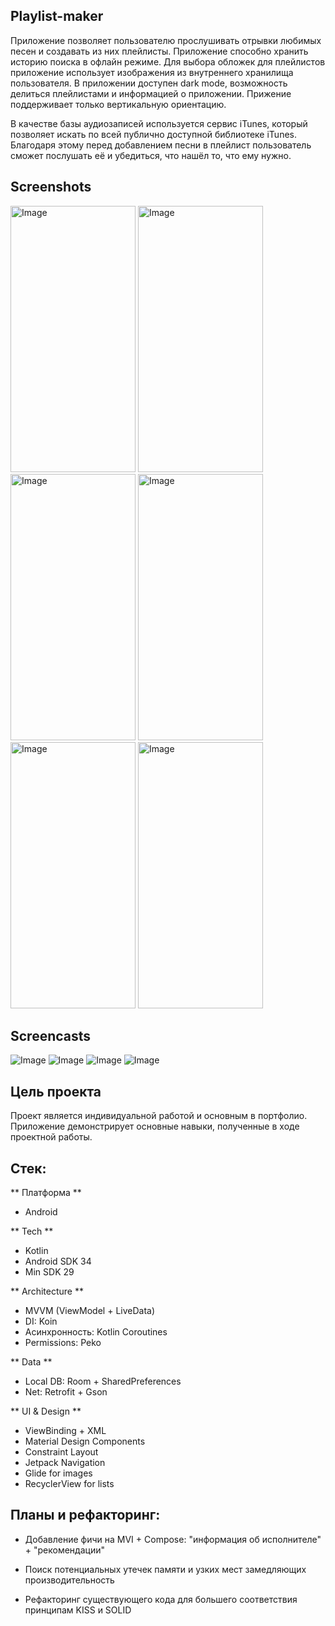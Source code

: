 ## Playlist-maker

Приложение позволяет пользователю прослушивать отрывки любимых песен и создавать из них плейлисты. Приложение способно хранить историю поиска
в офлайн режиме. Для выбора обложек для плейлистов приложение использует изображения из внутреннего хранилища пользователя. В приложении
доступен dark mode, возможность делиться плейлистами и информацией о приложении. Прижение поддерживает только вертикальную ориентацию.

В качестве базы аудиозаписей используется сервис iTunes, который позволяет искать по всей публично доступной библиотеке iTunes.
Благодаря этому перед добавлением песни в плейлист пользователь сможет послушать её и убедиться, что нашёл то, что ему нужно.

## Screenshots ## 
<img width="200" height="426" alt="Image" src="https://github.com/user-attachments/assets/d3a679cb-bd16-4dac-92b2-3f7352c366fb" /> <img width="200" height="426" alt="Image" src="https://github.com/user-attachments/assets/31e4334c-0240-4b35-b7b8-35db9208628e" /> 
<img width="200" height="426" alt="Image" src="https://github.com/user-attachments/assets/26040aa3-f42b-464a-bcd6-86ea01f173e3" /> <img width="200" height="426" alt="Image" src="https://github.com/user-attachments/assets/a9c91f86-f3ce-4e3a-89dc-22df22276afc" />
<img width="200" height="426" alt="Image" src="https://github.com/user-attachments/assets/e9f2b243-9608-446d-9421-f847ff629abc" /> <img width="200" height="426" alt="Image" src="https://github.com/user-attachments/assets/db68f725-aea4-42a2-b186-08eb9e275461" />

## Screencasts ## 

![Image](https://github.com/user-attachments/assets/57b758d4-179a-4b60-ad9c-86f683455a00) ![Image](https://github.com/user-attachments/assets/05b81b88-7f37-415c-bad9-b3e46e7e8f37)
![Image](https://github.com/user-attachments/assets/742475a8-2604-4481-82cb-c434d57e1adf) ![Image](https://github.com/user-attachments/assets/ee9d13ab-b4b1-48b3-8875-278bfabf5188) 

## Цель проекта
Проект является индивидуальной работой и основным в портфолио. Приложение демонстрирует основные навыки, полученные в ходе проектной работы.

## Стек: 

** Платформа ** 
- Android

** Tech ** 
- Kotlin
- Android SDK 34
- Min SDK 29

** Architecture ** 
- MVVM (ViewModel + LiveData)
- DI: Koin
- Асинхронность: Kotlin Coroutines
- Permissions: Peko

** Data ** 
- Local DB: Room + SharedPreferences
- Net: Retrofit + Gson

** UI & Design **
- ViewBinding + XML
- Material Design Components
- Constraint Layout
- Jetpack Navigation
- Glide for images
- RecyclerView for lists

## Планы и рефакторинг:
- Добавление фичи на MVI + Compose:
  "информация об исполнителе" + "рекомендации"

- Поиск потенциальных утечек памяти и узких мест замедляющих производительность
- Рефакторинг существующего кода для большего соответствия принципам KISS и SOLID
